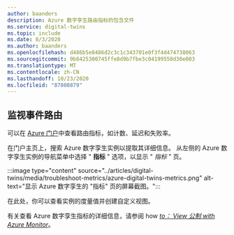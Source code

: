 ```yaml
---
author: baanders
description: Azure 数字孪生路由指标的包含文件
ms.service: digital-twins
ms.topic: include
ms.date: 8/3/2020
ms.author: baanders
ms.openlocfilehash: d486b5e8486d2c3c1c343701e0f3f4d474738063
ms.sourcegitcommit: 9b8425300745ffe8d9b7fbe3c04199550d30e003
ms.translationtype: MT
ms.contentlocale: zh-CN
ms.lasthandoff: 10/23/2020
ms.locfileid: "87808879"
---
```

## <a name="monitor-event-routes"></a>监视事件路由

可以在 [Azure 门户](https://portal.azure.com/)中查看路由指标，如计数、延迟和失败率。 

在门户主页上，搜索 Azure 数字孪生实例以提取其详细信息。 从左侧的 Azure 数字孪生实例的导航菜单中选择 " **指标** " 选项，以显示 " *指标* " 页。

:::image type="content" source="../articles/digital-twins/media/troubleshoot-metrics/azure-digital-twins-metrics.png" alt-text="显示 Azure 数字孪生的 &quot;指标&quot; 页的屏幕截图。":::

在此处，你可以查看实例的度量值并创建自定义视图。

有关查看 Azure 数字孪生指标的详细信息，请参阅 how [*to： View 公制 with Azure Monitor*](../articles/digital-twins/troubleshoot-metrics.md)。